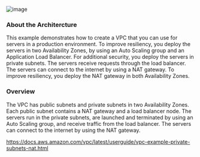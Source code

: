 
![image](https://github.com/user-attachments/assets/7e43e854-e200-40a2-8683-adf6aecfa1c0)


### About the Architercture 

This example demonstrates how to create a VPC that you can use for servers in a
production environment.
To improve resiliency, you deploy the servers in two Availability Zones, by using
an Auto Scaling group and an Application Load Balancer. For additional security,
you deploy the servers in private subnets. The servers receive requests through
the load balancer. The servers can connect to the internet by using a NAT
gateway. To improve resiliency, you deploy the NAT gateway in both Availability
Zones.

### Overview

The VPC has public subnets and private subnets in two Availability Zones.
Each public subnet contains a NAT gateway and a load balancer node.
The servers run in the private subnets, are launched and terminated by using an
Auto Scaling group, and receive traffic from the load balancer.
The servers can connect to the internet by using the NAT gateway.

https://docs.aws.amazon.com/vpc/latest/userguide/vpc-example-private-subnets-nat.html
